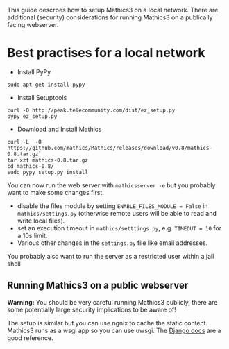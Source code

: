 This guide descrbes how to setup Mathics3 on a local network. There are additional (security) considerations for running Mathics3 on a publically facing webserver.

Best practises for a local network
===================================

- Install PyPy
```
sudo apt-get install pypy
```

- Install Setuptools
```
curl -O http://peak.telecommunity.com/dist/ez_setup.py
pypy ez_setup.py
```

- Download and Install Mathics
```
curl -L  -O https://github.com/mathics/Mathics/releases/download/v0.8/mathics-0.8.tar.gz`
tar xzf mathics-0.8.tar.gz
cd mathics-0.8/
sudo pypy setup.py install
```

You can now run the web server with `mathicsserver -e` but you probably want to make some changes first.
- disable the files module by setting `ENABLE_FILES_MODULE = False` in `mathics/settings.py` (otherwise remote users will be able to read and write local files).
- set an execution timeout in `mathics/setttings.py`, e.g. `TIMEOUT = 10` for a 10s limit.
- Various other changes in the `settings.py` file like email addresses.

You probably also want to run the server as a restricted user within a jail shell

Running Mathics3 on a public webserver
-------------------------------------
**Warning:** You should be very careful running Mathics3 publicly, there are some potentially large security implications to be aware of!

The setup is similar but you can use ngnix to cache the static content. Mathics3 runs as a wsgi app so you can use uwsgi. The [Django docs](https://uwsgi-docs.readthedocs.org/en/latest/tutorials/Django_and_nginx.html) are a good reference.
